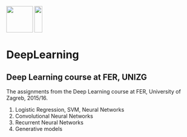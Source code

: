 <img src="https://avatars2.githubusercontent.com/u/15658638?v=4&s=400" height=70 width="70"> <img src="https://jdrch.files.wordpress.com/2013/04/python_logo_and_wordmark-svg.png" height=70 width="21">                 

# DeepLearning
## Deep Learning course at FER, UNIZG

The assignments from the Deep Learning course at FER, University of Zagreb, 2015/16.

  1. Logistic Regression, SVM, Neural Networks
  2. Convolutional Neural Networks
  3. Recurrent Neural Networks
  4. Generative models
